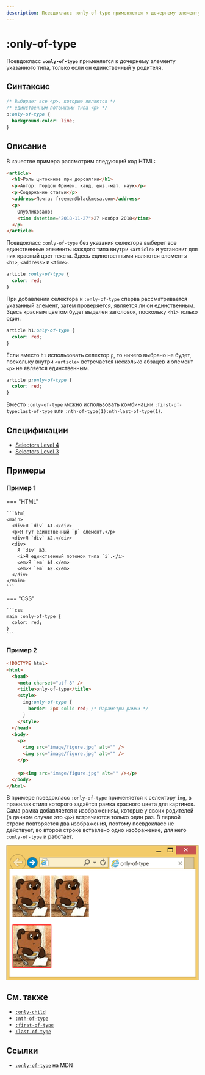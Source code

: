 ```yaml
---
description: Псевдокласс :only-of-type применяется к дочернему элементу указанного типа, только если он единственный у родителя
---
```


# :only-of-type

Псевдокласс **`:only-of-type`** применяется к дочернему элементу указанного типа, только если он единственный у родителя.

## Синтаксис

```css
/* Выбирает все <p>, которые являются */
/* единственным потомками типа <p> */
p:only-of-type {
  background-color: lime;
}
```

## Описание

В качестве примера рассмотрим следующий код HTML:

```html
<article>
  <h1>Роль цитокинов при дорсалгии</h1>
  <p>Автор: Гордон Фримен, канд. физ.-мат. наук</p>
  <p>Содержание статьи</p>
  <address>Почта: freemen@blackmesa.com</address>
  <p>
    Опубликовано:
    <time datetime="2018-11-27">27 ноября 2018</time>
  </p>
</article>
```

Псевдокласс `:only-of-type` без указания селектора выберет все единственные элементы каждого типа внутри `<article>` и установит для них красный цвет текста. Здесь единственными являются элементы `<h1>`, `<address>` и `<time>`.

```css
article :only-of-type {
  color: red;
}
```

При добавлении селектора к `:only-of-type` сперва рассматривается указанный элемент, затем проверяется, является ли он единственным. Здесь красным цветом будет выделен заголовок, поскольку `<h1>` только один.

```css
article h1:only-of-type {
  color: red;
}
```

Если вместо `h1` использовать селектор `p`, то ничего выбрано не будет, поскольку внутри `<article>` встречается несколько абзацев и элемент `<p>` не является единственным.

```css
article p:only-of-type {
  color: red;
}
```

Вместо `:only-of-type` можно использовать комбинации `:first-of-type:last-of-type` или `:nth-of-type(1):nth-last-of-type(1)`.

## Спецификации

- [Selectors Level 4](https://drafts.csswg.org/selectors-4/#only-of-type-pseudo)
- [Selectors Level 3](https://drafts.csswg.org/selectors-3/#only-of-type-pseudo)

## Примеры

### Пример 1

=== "HTML"

    ```html
    <main>
      <div>Я `div` №1.</div>
      <p>Я тут единственный `p` елемент.</p>
      <div>Я `div` №2.</div>
      <div>
        Я `div` №3.
        <i>Я единственный потомок типа `i`.</i>
        <em>Я `em` №1.</em>
        <em>Я `em` №2.</em>
      </div>
    </main>
    ```

=== "CSS"

    ```css
    main :only-of-type {
      color: red;
    }
    ```

### Пример 2

```html
<!DOCTYPE html>
<html>
  <head>
    <meta charset="utf-8" />
    <title>only-of-type</title>
    <style>
      img:only-of-type {
        border: 2px solid red; /* Параметры рамки */
      }
    </style>
  </head>
  <body>
    <p>
      <img src="image/figure.jpg" alt="" />
      <img src="image/figure.jpg" alt="" />
    </p>

    <p><img src="image/figure.jpg" alt="" /></p>
  </body>
</html>
```

В примере псевдокласс `:only-of-type` применяется к селектору `img`, в правилах стиля которого задаётся рамка красного цвета для картинок. Сама рамка добавляется к изображениям, которые у своих родителей (в данном случае это `<p>`) встречаются только один раз. В первой строке повторяется два изображения, поэтому псевдокласс не действует, во второй строке вставлено одно изображение, для него `:only-of-type` и работает.

![Применение псевдокласса :only-of-type к картинкам](css_only-of-type.png)

## См. также

- [`:only-child`](only-child.md)
- [`:nth-of-type`](nth-of-type.md)
- [`:first-of-type`](first-of-type.md)
- [`:last-of-type`](last-of-type.md)

## Ссылки

- [`:only-of-type`](https://developer.mozilla.org/ru/docs/Web/CSS/:only-of-type) на MDN
